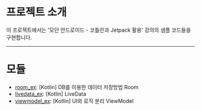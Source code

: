 # 프로젝트 소개

이 프로젝트에서는 '모던 안드로이드 - 코틀린과 Jetpack 활용' 강의의 샘플 코드들을 구현합니다.

---

# 모듈

* [room_ex](./room_ex/readme.md): [Kotlin] DB를 이용한 데이터 저장방법 Room
* [livedata_ex](./livedata_ex/readme.md): [Kotlin] LiveData
* [viewmodel_ex](./viewmodel_ex/readme.md): [Kotlin] UI와 로직 분리 ViewModel